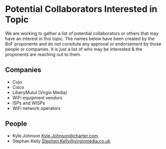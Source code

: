 # Potential Collaborators Interested in Topic
We are working to gather a list of potential collaborators or others that may have an interest in this topic. The names below have been created by the BoF proponents and do not consitute any approval or endorsement by those people or companies. It is just a list of who may be interested & the proponents are reaching out to them.

## Companies
- Cujo
- Cisco
- LiberyMutul (Virgin Media)
- WiFi equipment vendors
- ISPs and WISPs
- WiFi network operators

## People
- Kyle Johnson <Kyle.Johnson@charter.com>
- Stephan Kelly <Stephen.Kelly@virginmedia.co.uk>
